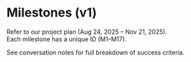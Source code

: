 
# Milestones (v1)

Refer to our project plan (Aug 24, 2025 – Nov 21, 2025).  
Each milestone has a unique ID (M1–M17).  

See conversation notes for full breakdown of success criteria.  
